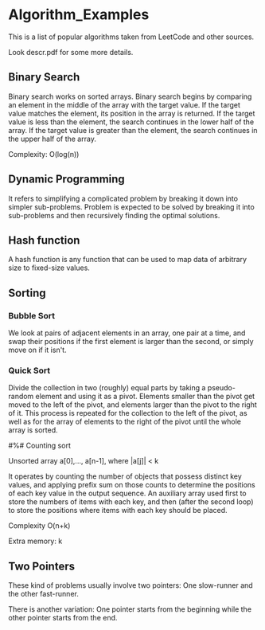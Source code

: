 # Algorithm_Examples

This is a list of popular algorithms taken from LeetCode and other sources. 

Look descr.pdf for some more details.

## Binary Search

Binary search works on sorted arrays. Binary search begins by comparing an element in the middle of the array with the target value. If the target value matches the element, its position in the array is returned. If the target value is less than the element, the search continues in the lower half of the array.  If the target value is greater than the element, the search continues in the upper half of the array. 

Complexity: O(log(n))



## Dynamic Programming

It refers to simplifying a complicated problem by breaking it down into simpler sub-problems. Problem is expected to be solved by breaking it into sub-problems and then recursively finding the optimal solutions.

## Hash function

A hash function is any function that can be used to map data of arbitrary size to fixed-size values. 

## Sorting

### Bubble Sort

We look at pairs of adjacent elements in an array, one pair at a time, and swap their positions if the first element is larger than the second, or simply move on if it isn't.

### Quick Sort

Divide the collection in two (roughly) equal parts by taking a pseudo-random element and using it as a pivot. Elements smaller than the pivot get moved to the left of the pivot, and elements larger than the pivot to the right of it. This process is repeated for the collection to the left of the pivot, as well as for the array of elements to the right of the pivot until the whole array is sorted.

#%# Counting sort

Unsorted array a[0],..., a[n-1], where |a[j]| < k

 It operates by counting the number of objects that possess distinct key values, and applying prefix sum on those counts to determine the positions of each key value in the output sequence. An auxiliary array used first to store the numbers of items with each key, and then (after the second loop) to store the positions where items with each key should be placed.

Complexity O(n+k)

Extra memory: k

## Two Pointers

These kind of problems usually involve two pointers: One slow-runner and the other fast-runner.

There is another variation: One pointer starts from the beginning while the other pointer starts from the end.
